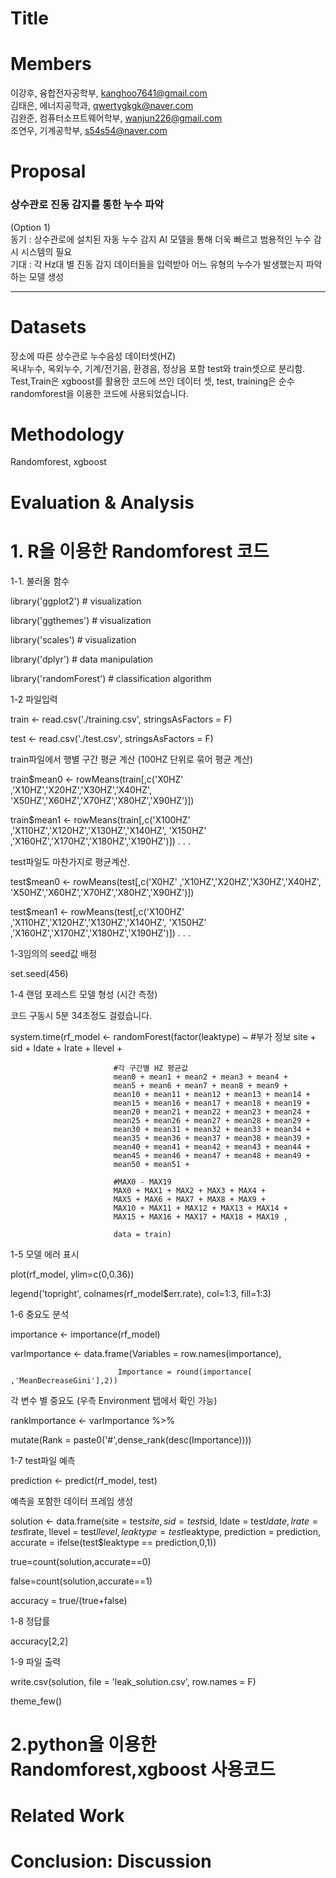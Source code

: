 # Title

# Members
이강후, 융합전자공학부, kanghoo7641@gmail.com   
김태은, 에너지공학과, qwertygkgk@naver.com   
김완준, 컴퓨터소프트웨어학부, wanjun226@gmail.com   
조연우, 기계공학부, s54s54@naver.com   

# Proposal
### 상수관로 진동 감지를 통한 누수 파악   
(Option 1)   
동기 : 상수관로에 설치된 자동 누수 감지 AI 모델을 통해 더욱 빠르고 범용적인 누수 감시 시스템의 필요   
기대 : 각 Hz대 별 진동 감지 데이터들을 입력받아 어느 유형의 누수가 발생했는지 파악하는 모델 생성   

***

# Datasets
장소에 따른 상수관로 누수음성 데이터셋(HZ)  
옥내누수, 옥외누수, 기계/전기음, 환경음, 정상음 포함
test와 train셋으로 분리함. Test,Train은 xgboost를 활용한 코드에 쓰인 데이터 셋, test, training은 순수 randomforest을 이용한 코드에 사용되었습니다.
# Methodology
Randomforest, xgboost
# Evaluation & Analysis
# 1. R을 이용한 Randomforest 코드
1-1. 불러올 함수

library('ggplot2') # visualization

library('ggthemes') # visualization

library('scales') # visualization

library('dplyr') # data manipulation

library('randomForest') # classification algorithm


1-2 파일입력

train <- read.csv('./training.csv', stringsAsFactors = F)

test <- read.csv('./test.csv', stringsAsFactors = F)

train파일에서 행별 구간 평균 계산 (100HZ 단위로 묶어 평균 계산)

train$mean0 <- rowMeans(train[,c('X0HZ' ,'X10HZ','X20HZ','X30HZ','X40HZ',
                                 'X50HZ','X60HZ','X70HZ','X80HZ','X90HZ')])
                                 
train$mean1 <- rowMeans(train[,c('X100HZ' ,'X110HZ','X120HZ','X130HZ','X140HZ',
                                 'X150HZ' ,'X160HZ','X170HZ','X180HZ','X190HZ')])
.
.
.

test파일도 마찬가지로 평균계산.

test$mean0 <- rowMeans(test[,c('X0HZ' ,'X10HZ','X20HZ','X30HZ','X40HZ',
                                 'X50HZ','X60HZ','X70HZ','X80HZ','X90HZ')])
                                 
test$mean1 <- rowMeans(test[,c('X100HZ' ,'X110HZ','X120HZ','X130HZ','X140HZ',
                                 'X150HZ' ,'X160HZ','X170HZ','X180HZ','X190HZ')])
.
.
.


1-3임의의 seed값 배정

set.seed(456)


1-4 랜덤 포레스트 모델 형성 (시간 측정)
 
 코드 구동시 5분 34초정도 걸렸습니다.

system.time(rf_model <- randomForest(factor(leaktype) ~
                           #부가 정보
                           site + sid + ldate + lrate + llevel +
                           
                           #각 구간별 HZ 평균값
                           mean0 + mean1 + mean2 + mean3 + mean4 +
                           mean5 + mean6 + mean7 + mean8 + mean9 +
                           mean10 + mean11 + mean12 + mean13 + mean14 +
                           mean15 + mean16 + mean17 + mean18 + mean19 +
                           mean20 + mean21 + mean22 + mean23 + mean24 +
                           mean25 + mean26 + mean27 + mean28 + mean29 +
                           mean30 + mean31 + mean32 + mean33 + mean34 +
                           mean35 + mean36 + mean37 + mean38 + mean39 +
                           mean40 + mean41 + mean42 + mean43 + mean44 +
                           mean45 + mean46 + mean47 + mean48 + mean49 +
                           mean50 + mean51 +

                           #MAX0 - MAX19
                           MAX0 + MAX1 + MAX2 + MAX3 + MAX4 + 
                           MAX5 + MAX6 + MAX7 + MAX8 + MAX9 + 
                           MAX10 + MAX11 + MAX12 + MAX13 + MAX14 + 
                           MAX15 + MAX16 + MAX17 + MAX18 + MAX19 ,
                          
                           data = train)

                           
1-5 모델 에러 표시

plot(rf_model, ylim=c(0,0.36))

legend('topright', colnames(rf_model$err.rate), col=1:3, fill=1:3)


1-6 중요도 분석

importance    <- importance(rf_model)

varImportance <- data.frame(Variables = row.names(importance), 
                            
                            Importance = round(importance[ ,'MeanDecreaseGini'],2))

각 변수 별 중요도 (우측 Environment 탭에서 확인 가능)

rankImportance <- varImportance %>%
  
  mutate(Rank = paste0('#',dense_rank(desc(Importance))))


1-7 test파일 예측

prediction <- predict(rf_model, test)

예측을 포함한 데이터 프레임 생성

solution <- data.frame(site = test$site,
                       sid = test$sid,
                       ldate = test$ldate,
                       lrate = test$lrate,
                       llevel = test$llevel,
                       leaktype = test$leaktype,
                       prediction = prediction,
                       accurate = ifelse(test$leaktype == prediction,0,1))


true=count(solution,accurate==0)

false=count(solution,accurate==1)

accuracy = true/(true+false)


1-8 정답률

accuracy[2,2]


1-9 파일 출력

write.csv(solution, file = 'leak_solution.csv', row.names = F)

theme_few()

# 2.python을 이용한 Randomforest,xgboost 사용코드 
# Related Work

# Conclusion: Discussion
